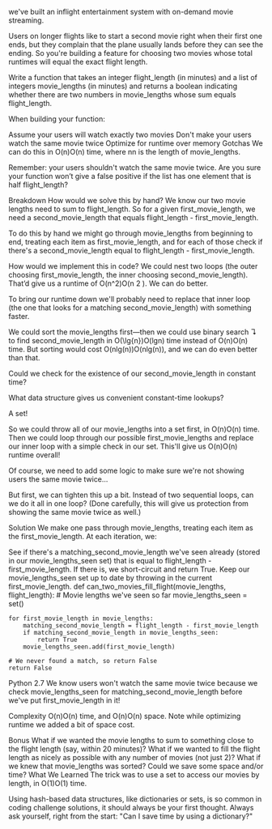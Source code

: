 we've built an inflight entertainment system with on-demand movie streaming.

Users on longer flights like to start a second movie right when their first one ends, but they complain that the plane usually lands before they can see the ending. So you're building a feature for choosing two movies whose total runtimes will equal the exact flight length.

Write a function that takes an integer flight_length (in minutes) and a list of integers movie_lengths (in minutes) and returns a boolean indicating whether there are two numbers in movie_lengths whose sum equals flight_length.

When building your function:

Assume your users will watch exactly two movies
Don't make your users watch the same movie twice
Optimize for runtime over memory
Gotchas
We can do this in O(n)O(n) time, where nn is the length of movie_lengths.

Remember: your users shouldn't watch the same movie twice. Are you sure your function won’t give a false positive if the list has one element that is half flight_length?

Breakdown
How would we solve this by hand? We know our two movie lengths need to sum to flight_length. So for a given first_movie_length, we need a second_movie_length that equals flight_length - first_movie_length.

To do this by hand we might go through movie_lengths from beginning to end, treating each item as first_movie_length, and for each of those check if there's a second_movie_length equal to flight_length - first_movie_length.

How would we implement this in code? We could nest two loops (the outer choosing first_movie_length, the inner choosing second_movie_length). That’d give us a runtime of O(n^2)O(n 
2
 ). We can do better.

To bring our runtime down we'll probably need to replace that inner loop (the one that looks for a matching second_movie_length) with something faster.

We could sort the movie_lengths first—then we could use binary search ↴ to find second_movie_length in O(\lg{n})O(lgn) time instead of O(n)O(n) time. But sorting would cost O(nlg(n))O(nlg(n)), and we can do even better than that.

Could we check for the existence of our second_movie_length in constant time?

What data structure gives us convenient constant-time lookups?

A set!

So we could throw all of our movie_lengths into a set first, in O(n)O(n) time. Then we could loop through our possible first_movie_lengths and replace our inner loop with a simple check in our set. This'll give us O(n)O(n) runtime overall!

Of course, we need to add some logic to make sure we're not showing users the same movie twice...

But first, we can tighten this up a bit. Instead of two sequential loops, can we do it all in one loop? (Done carefully, this will give us protection from showing the same movie twice as well.)

Solution
We make one pass through movie_lengths, treating each item as the first_movie_length. At each iteration, we:

See if there's a matching_second_movie_length we've seen already (stored in our movie_lengths_seen set) that is equal to flight_length - first_movie_length. If there is, we short-circuit and return True.
Keep our movie_lengths_seen set up to date by throwing in the current first_movie_length.
  def can_two_movies_fill_flight(movie_lengths, flight_length):
    # Movie lengths we've seen so far
    movie_lengths_seen = set()

    for first_movie_length in movie_lengths:
        matching_second_movie_length = flight_length - first_movie_length
        if matching_second_movie_length in movie_lengths_seen:
            return True
        movie_lengths_seen.add(first_movie_length)

    # We never found a match, so return False
    return False

Python 2.7
We know users won't watch the same movie twice because we check movie_lengths_seen for matching_second_movie_length before we've put first_movie_length in it!

Complexity
O(n)O(n) time, and O(n)O(n) space. Note while optimizing runtime we added a bit of space cost.

Bonus
What if we wanted the movie lengths to sum to something close to the flight length (say, within 20 minutes)?
What if we wanted to fill the flight length as nicely as possible with any number of movies (not just 2)?
What if we knew that movie_lengths was sorted? Could we save some space and/or time?
What We Learned
The trick was to use a set to access our movies by length, in O(1)O(1) time.

Using hash-based data structures, like dictionaries or sets, is so common in coding challenge solutions, it should always be your first thought. Always ask yourself, right from the start: "Can I save time by using a dictionary?"
